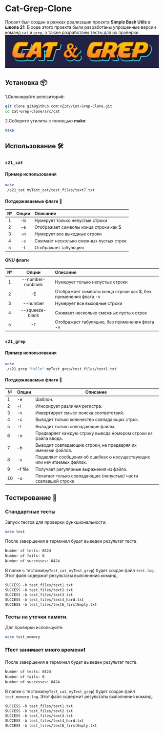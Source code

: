 # **Cat-Grep-Clone**
Проект был создан в рамках реализации проекта **Simple Bash Utils** в **школе 21**. В ходе этого проекта были разработаны упрощенные версии команд `cat` и `grep`, а также разработаны тесты для их проверки.
![Cat & grep Banner](assets/images/banner.jpg)
## Установка 📦
1.Склонируйте репозиторий:
```bash
git clone git@github.com:vZidv/Cat-Grep-Clone.git
cd Cat-Grep-Clone/src/cat
```
2.Соберите утилиты с помощью **make**:
```bash
make
```

## Использование 🛠️

### `s21_cat`

#### **Пример использования**
```bash
make
./s21_cat myTest_cat/test_files/text7.txt
```
#### Потдерживаемые флаги 🚩
|   №   | Опции | Описание                               |
| :---: | :---: | :------------------------------------- |
|   1   |  -b   | Нумерует только непустые строки        |
|   2   |  -e   | Отображает символы конца строки как $  |
|   3   |  -n   | Нумерует все выходные строки           |
|   4   |  -s   | Сжимает несколько смежных пустых строк |
|   5   |  -t   | Отображает табуляцию                   |

#### GNU флаги
|   №   |       Опции       | Описание                                                       |
| :---: | :---------------: | :------------------------------------------------------------- |
|   1   | --number-nonblank | Нумерует только непустые строки                                |
|   2   |        -E         | Отображает символы конца строки как $, без применения флага -v |
|   3   |     --number      | Нумерует все выходные строки                                   |
|   4   |  --squeeze-blank  | Сжимает несколько смежных пустых строк                         |
|   5   |        -T         | Отображает табуляцию, без применения флага -v                  |
### `s21_grep`

#### **Пример использования**
```bash
make
./s21_grep "Hello" myTest_grep/test_files/text1.txt
```
#### Потдерживаемые флаги 🚩
| №   | Опции   | Описание                                                               |
| --- | ------- | ---------------------------------------------------------------------- |
| 1   | -e      | Шаблон.                                                                |
| 2   | -i      | Игнорирует различия регистра.                                          |
| 3   | -v      | Инвертирует смысл поиска соответствий.                                 |
| 4   | -c      | Выводит только количество совпадающих строк.                           |
| 5   | -l      | Выводит только совпадающие файлы.                                      |
| 6   | -n      | Предваряет каждую строку вывода номером строки из файла ввода.         |
| 7   | -h      | Выводит совпадающие строки, не предваряя их именами файлов.            |
| 8   | -s      | Подавляет сообщения об ошибках о несуществующих или нечитаемых файлах. |
| 9   | -f file | Получает регулярные выражения из файла.                                |
| 10  | -o      | Печатает только совпадающие (непустые) части совпавшей строки.         |
## Тестирование 🧪

### Стандартные тесты
Запуск тестов для проверки функциональности:
```bash
make test
```
После заверщения в терминал будет выведен результат теста.
```bash
Number of tests: 8424
Number of fails: 0
Number of successes: 8424
```
В папке с тестами(`myTest_cat`, `myTest_grep`) будет создан файл `test.log`. Этот файл содержит результаты выполнения команд.

```log
SUCCESS -b test_files/text1.txt
SUCCESS -b test_files/text2.txt
SUCCESS -b test_files/text3.txt
SUCCESS -b test_files/text4_hard.txt
SUCCESS -b test_files/text6_firstEmpty.txt
```

### Тесты на утечки памяти.
Для проверки используйте:
```bash
make test_memory
```
### ❗**Тест занимает много времени**❗
После заверщения в терминал будет выведен результат теста. 
```bash
Number of tests: 8424
Number of fails: 0
Number of successes: 8424
```
В папке с тестами(`myTest_cat`, `myTest_grep`) будет создан файл `test_memory.log`. Этот файл содержит результаты выполнения команд.

```log
SUCCESS -b test_files/text1.txt
SUCCESS -b test_files/text2.txt
SUCCESS -b test_files/text3.txt
SUCCESS -b test_files/text4_hard.txt
SUCCESS -b test_files/text6_firstEmpty.txt
```
